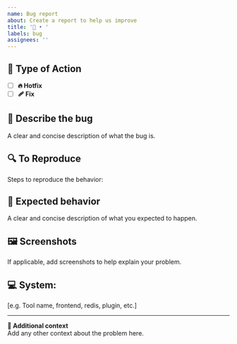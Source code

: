 ```yaml
---
name: Bug report
about: Create a report to help us improve
title: '🐞 • '
labels: bug
assignees: ''
---
```


## 🧬 Type of Action

- [ ] **🔥 Hotfix**
- [ ] **🩹 Fix**

## **🐛 Describe the bug**

A clear and concise description of what the bug is.

## **🔍 To Reproduce**

Steps to reproduce the behavior:

## **🎯 Expected behavior**

A clear and concise description of what you expected to happen.

## **🖼️ Screenshots**

If applicable, add screenshots to help explain your problem.

## **💻 System:**

[e.g. Tool name, frontend, redis, plugin, etc.]

---

**📝 Additional context**  
Add any other context about the problem here.
